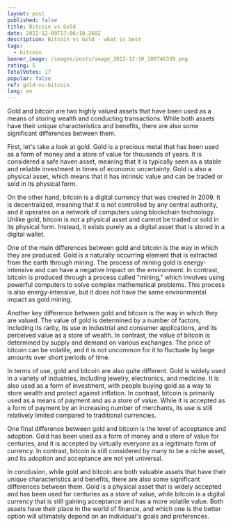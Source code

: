 ```yaml
---
layout: post
published: false
title: Bitcoin vs Gold
date: 2022-12-09T17:06:10.268Z
description: Bitcoin vs Gold - what is best
tags:
  - bitcoin
banner_image: /images/posts/image_2022-12-10_180746339.png
rating: 5
TotalVotes: 17
popular: false
ref: gold-vs-bitcoin
lang: en
---
```

Gold and bitcoin are two highly valued assets that have been used as a means of storing wealth and conducting transactions. While both assets have their unique characteristics and benefits, there are also some significant differences between them.

First, let's take a look at gold. Gold is a precious metal that has been used as a form of money and a store of value for thousands of years. It is considered a safe haven asset, meaning that it is typically seen as a stable and reliable investment in times of economic uncertainty. Gold is also a physical asset, which means that it has intrinsic value and can be traded or sold in its physical form.

On the other hand, bitcoin is a digital currency that was created in 2009. It is decentralized, meaning that it is not controlled by any central authority, and it operates on a network of computers using blockchain technology. Unlike gold, bitcoin is not a physical asset and cannot be traded or sold in its physical form. Instead, it exists purely as a digital asset that is stored in a digital wallet.

One of the main differences between gold and bitcoin is the way in which they are produced. Gold is a naturally occurring element that is extracted from the earth through mining. The process of mining gold is energy-intensive and can have a negative impact on the environment. In contrast, bitcoin is produced through a process called "mining," which involves using powerful computers to solve complex mathematical problems. This process is also energy-intensive, but it does not have the same environmental impact as gold mining.

Another key difference between gold and bitcoin is the way in which they are valued. The value of gold is determined by a number of factors, including its rarity, its use in industrial and consumer applications, and its perceived value as a store of wealth. In contrast, the value of bitcoin is determined by supply and demand on various exchanges. The price of bitcoin can be volatile, and it is not uncommon for it to fluctuate by large amounts over short periods of time.

In terms of use, gold and bitcoin are also quite different. Gold is widely used in a variety of industries, including jewelry, electronics, and medicine. It is also used as a form of investment, with people buying gold as a way to store wealth and protect against inflation. In contrast, bitcoin is primarily used as a means of payment and as a store of value. While it is accepted as a form of payment by an increasing number of merchants, its use is still relatively limited compared to traditional currencies.

One final difference between gold and bitcoin is the level of acceptance and adoption. Gold has been used as a form of money and a store of value for centuries, and it is accepted by virtually everyone as a legitimate form of currency. In contrast, bitcoin is still considered by many to be a niche asset, and its adoption and acceptance are not yet universal.

In conclusion, while gold and bitcoin are both valuable assets that have their unique characteristics and benefits, there are also some significant differences between them. Gold is a physical asset that is widely accepted and has been used for centuries as a store of value, while bitcoin is a digital currency that is still gaining acceptance and has a more volatile value. Both assets have their place in the world of finance, and which one is the better option will ultimately depend on an individual's goals and preferences.